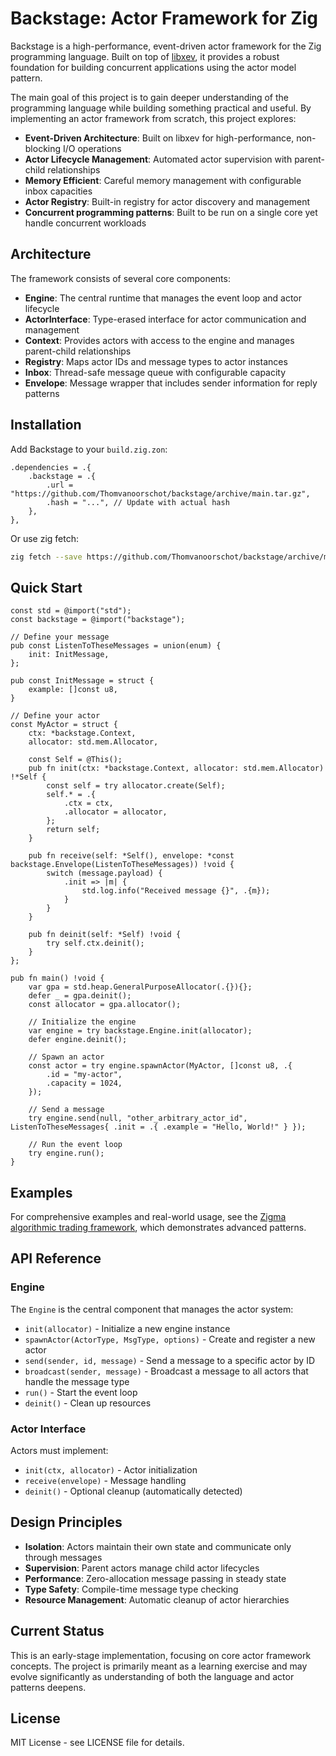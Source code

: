# Backstage: Actor Framework for Zig

Backstage is a high-performance, event-driven actor framework for the Zig programming language. Built on top of [libxev](https://github.com/mitchellh/libxev), it provides a robust foundation for building concurrent applications using the actor model pattern.

The main goal of this project is to gain deeper understanding of the programming language while building something practical and useful. By implementing an actor framework from scratch, this project explores:

- **Event-Driven Architecture**: Built on libxev for high-performance, non-blocking I/O operations
- **Actor Lifecycle Management**: Automated actor supervision with parent-child relationships
- **Memory Efficient**: Careful memory management with configurable inbox capacities
- **Actor Registry**: Built-in registry for actor discovery and management
- **Concurrent programming patterns**: Built to be run on a single core yet handle concurrent workloads

## Architecture

The framework consists of several core components:

- **Engine**: The central runtime that manages the event loop and actor lifecycle
- **ActorInterface**: Type-erased interface for actor communication and management
- **Context**: Provides actors with access to the engine and manages parent-child relationships
- **Registry**: Maps actor IDs and message types to actor instances
- **Inbox**: Thread-safe message queue with configurable capacity
- **Envelope**: Message wrapper that includes sender information for reply patterns

## Installation

Add Backstage to your `build.zig.zon`:

```zig
.dependencies = .{
    .backstage = .{
        .url = "https://github.com/Thomvanoorschot/backstage/archive/main.tar.gz",
        .hash = "...", // Update with actual hash
    },
},
```

Or use zig fetch:

```bash
zig fetch --save https://github.com/Thomvanoorschot/backstage/archive/main.tar.gz
```

## Quick Start

```zig
const std = @import("std");
const backstage = @import("backstage");

// Define your message
pub const ListenToTheseMessages = union(enum) {
    init: InitMessage,
};

pub const InitMessage = struct {
    example: []const u8,
}

// Define your actor
const MyActor = struct {
    ctx: *backstage.Context,
    allocator: std.mem.Allocator,

    const Self = @This();
    pub fn init(ctx: *backstage.Context, allocator: std.mem.Allocator) !*Self {
        const self = try allocator.create(Self);
        self.* = .{
            .ctx = ctx,
            .allocator = allocator,
        };
        return self;
    }

    pub fn receive(self: *Self(), envelope: *const backstage.Envelope(ListenToTheseMessages)) !void {
        switch (message.payload) {
            .init => |m| {
                std.log.info("Received message {}", .{m});
            }
        }
    }

    pub fn deinit(self: *Self) !void {
        try self.ctx.deinit();
    }
};

pub fn main() !void {
    var gpa = std.heap.GeneralPurposeAllocator(.{}){};
    defer _ = gpa.deinit();
    const allocator = gpa.allocator();

    // Initialize the engine
    var engine = try backstage.Engine.init(allocator);
    defer engine.deinit();

    // Spawn an actor
    const actor = try engine.spawnActor(MyActor, []const u8, .{
        .id = "my-actor",
        .capacity = 1024,
    });

    // Send a message
    try engine.send(null, "other_arbitrary_actor_id", ListenToTheseMessages{ .init = .{ .example = "Hello, World!" } });

    // Run the event loop
    try engine.run();
}
```

## Examples

For comprehensive examples and real-world usage, see the [Zigma algorithmic trading framework](https://github.com/Thomvanoorschot/zigma), which demonstrates advanced patterns.

## API Reference

### Engine

The `Engine` is the central component that manages the actor system:

- `init(allocator)` - Initialize a new engine instance
- `spawnActor(ActorType, MsgType, options)` - Create and register a new actor
- `send(sender, id, message)` - Send a message to a specific actor by ID
- `broadcast(sender, message)` - Broadcast a message to all actors that handle the message type
- `run()` - Start the event loop
- `deinit()` - Clean up resources

### Actor Interface

Actors must implement:

- `init(ctx, allocator)` - Actor initialization
- `receive(envelope)` - Message handling
- `deinit()` - Optional cleanup (automatically detected)

## Design Principles

- **Isolation**: Actors maintain their own state and communicate only through messages
- **Supervision**: Parent actors manage child actor lifecycles
- **Performance**: Zero-allocation message passing in steady state
- **Type Safety**: Compile-time message type checking
- **Resource Management**: Automatic cleanup of actor hierarchies

## Current Status

This is an early-stage implementation, focusing on core actor framework concepts. The project is primarily meant as a learning exercise and may evolve significantly as understanding of both the language and actor patterns deepens.

## License

MIT License - see LICENSE file for details.
